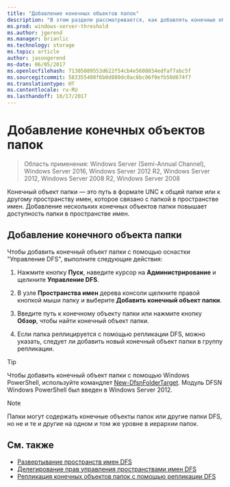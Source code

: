 ```yaml
---
title: "Добавление конечных объектов папок"
description: "В этом разделе рассматривается, как добавлять конечные объекты папок (UNC-пути)"
ms.prod: windows-server-threshold
ms.author: jgerend
ms.manager: brianlic
ms.technology: storage
ms.topic: article
author: jasongerend
ms-date: 06/05/2017
ms.openlocfilehash: 71305089553d622f54cb4e5608034edfaf7abc5f
ms.sourcegitcommit: 583355400f6b0d880dc0ac6bc06f0efb50d674f7
ms.translationtype: HT
ms.contentlocale: ru-RU
ms.lasthandoff: 10/17/2017
---
```

# <a name="add-folder-targets"></a>Добавление конечных объектов папок

> Область применения: Windows Server (Semi-Annual Channel), Windows Server 2016, Windows Server 2012 R2, Windows Server 2012, Windows Server 2008 R2, Windows Server 2008

Конечный объект папки — это путь в формате UNC к общей папке или к другому пространству имен, которое связано с папкой в пространстве имен. Добавление нескольких конечных объектов папки повышает доступность папки в пространстве имен.

## <a name="to-add-a-folder-target"></a>Добавление конечного объекта папки

Чтобы добавить конечный объект папки с помощью оснастки "Управление DFS", выполните следующие действия:

1.  Нажмите кнопку **Пуск**, наведите курсор на **Администрирование** и щелкните **Управление DFS**.

2.  В узле **Пространства имен** дерева консоли щелкните правой кнопкой мыши папку и выберите **Добавить конечный объект папки**.

3.  Введите путь к конечному объекту папки или нажмите кнопку **Обзор**, чтобы найти конечный объект папки.

4.  Если папка реплицируется с помощью репликации DFS, можно указать, следует ли добавить новый конечный объект папки в группу репликации.

> [!TIP]
> Чтобы добавить конечный объект папки с помощью Windows PowerShell, используйте командлет [New-DfsnFolderTarget](https://docs.microsoft.com/powershell/module/dfsn/new-dfsnfoldertarget). Модуль DFSN Windows PowerShell был введен в Windows Server 2012.

> [!NOTE]
> Папки могут содержать конечные объекты папок или другие папки DFS, но не и те и другие на одном и том же уровне в иерархии папок.

## <a name="see-also"></a>См. также

-   [Развертывание пространств имен DFS](deploying-dfs-namespaces.md)
-   [Делегирование прав управления пространствами имен DFS](delegate-management-permissions-for-dfs-namespaces.md)
-   [Репликация конечных объектов папок с помощью репликации DFS](replicate-folder-targets-using-dfs-replication.md)